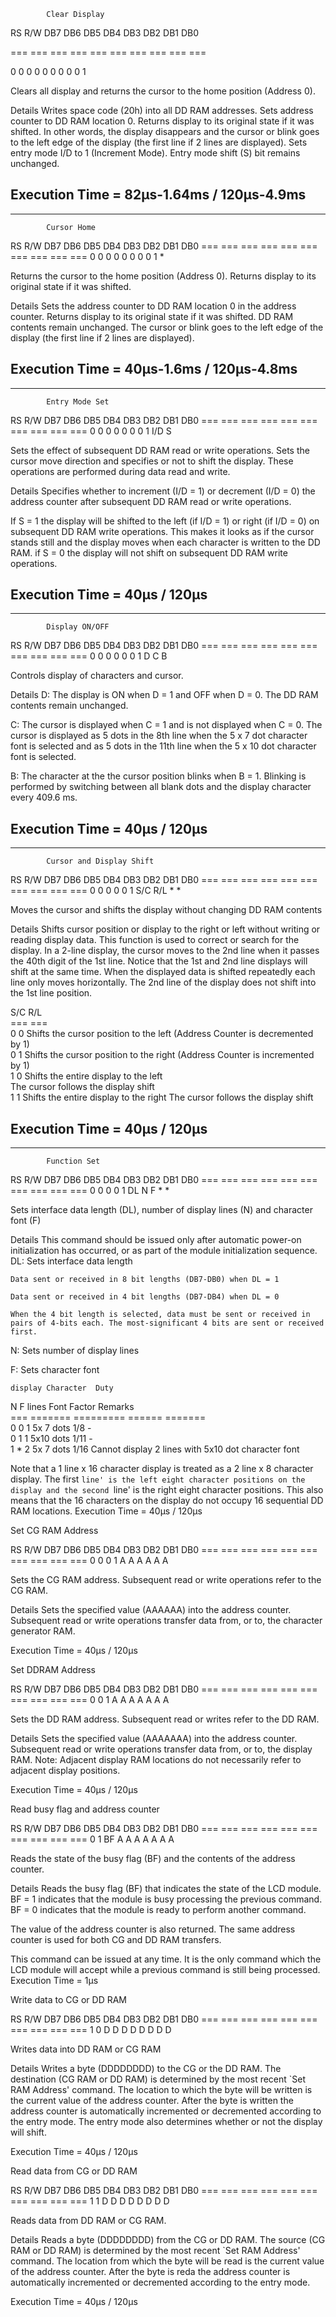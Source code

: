             Clear Display
RS  R/W DB7 DB6 DB5 DB4 DB3 DB2 DB1 DB0

=== === === === === === === === === ===

0   0   0   0   0   0   0   0   0   1 

Clears all display and returns the cursor to the home position (Address 0).

Details
Writes space code (20h) into all DD RAM addresses. Sets address counter to DD RAM location 0. Returns display to its original state if it was shifted. In other words, the display disappears and the cursor or blink goes to the left edge of the display (the first line if 2 lines are displayed). Sets entry mode I/D to 1 (Increment Mode). Entry mode shift (S) bit remains unchanged.

Execution Time = 82µs-1.64ms / 120µs-4.9ms
--------------------------------------------------------------------------------------------------------------------------------
--------------------------------------------------------------------------------------------------------------------------------
            Cursor Home
RS  R/W DB7 DB6 DB5 DB4 DB3 DB2 DB1 DB0
=== === === === === === === === === ===
 0   0   0   0   0   0   0   0   1   * 

Returns the cursor to the home position (Address 0). Returns display to its original state if it was shifted.

Details
Sets the address counter to DD RAM location 0 in the address counter. Returns display to its original state if it was shifted. DD RAM contents remain unchanged. The cursor or blink goes to the left edge of the display (the first line if 2 lines are displayed).

Execution Time = 40µs-1.6ms / 120µs-4.8ms
--------------------------------------------------------------------------------------------------------------------------------
--------------------------------------------------------------------------------------------------------------------------------
            Entry Mode Set
RS  R/W DB7 DB6 DB5 DB4 DB3 DB2 DB1 DB0
=== === === === === === === === === ===
 0   0   0   0   0   0   0   1  I/D  S 

Sets the effect of subsequent DD RAM read or write operations. Sets the cursor move direction and specifies or not to shift the display. These operations are performed during data read and write.

Details
Specifies whether to increment (I/D = 1) or decrement (I/D = 0) the address counter after subsequent DD RAM read or write operations.

If S = 1 the display will be shifted to the left (if I/D = 1) or right (if I/D = 0) on subsequent DD RAM write operations. This makes it looks as if the cursor stands still and the display moves when each character is written to the DD RAM. if S = 0 the display will not shift on subsequent DD RAM write operations.

Execution Time = 40µs / 120µs
--------------------------------------------------------------------------------------------------------------------------------
--------------------------------------------------------------------------------------------------------------------------------
            Display ON/OFF
RS  R/W DB7 DB6 DB5 DB4 DB3 DB2 DB1 DB0
=== === === === === === === === === ===
 0   0   0   0   0   0   1   D   C   B 

Controls display of characters and cursor.

Details
D: The display is ON when D = 1 and OFF when D = 0. The DD RAM contents remain unchanged.

C: The cursor is displayed when C = 1 and is not displayed when C = 0.
The cursor is displayed as 5 dots in the 8th line when the 5 x 7 dot character font is selected and as 5 dots in the 11th line when the 5 x 10 dot character font is selected.

B: The character at the the cursor position blinks when B = 1.
Blinking is performed by switching between all blank dots and the display character every 409.6 ms.

Execution Time = 40µs / 120µs
--------------------------------------------------------------------------------------------------------------------------------
--------------------------------------------------------------------------------------------------------------------------------
            Cursor and Display Shift
RS  R/W DB7 DB6 DB5 DB4 DB3 DB2 DB1 DB0
=== === === === === === === === === ===
 0   0   0   0   0   1  S/C R/L  *   * 

Moves the cursor and shifts the display without changing DD RAM contents

Details
Shifts cursor position or display to the right or left without writing or reading display data. This function is used to correct or search for the display. In a 2-line display, the cursor moves to the 2nd line when it passes the 40th digit of the 1st line. Notice that the 1st and 2nd line displays will shift at the same time. When the displayed data is shifted repeatedly each line only moves horizontally. The 2nd line of the display does not shift into the 1st line position.

S/C R/L                                          
=== ===                                          
 0   0   Shifts the cursor position to the left 
         (Address Counter is decremented by 1)   
 0   1   Shifts the cursor position to the right
         (Address Counter is incremented by 1)  
 1   0   Shifts the entire display to the left  
         The cursor follows the display shift   
 1   1   Shifts the entire display to the right 
         The cursor follows the display shift   

Execution Time = 40µs / 120µs
--------------------------------------------------------------------------------------------------------------------------------
--------------------------------------------------------------------------------------------------------------------------------
            Function Set
RS  R/W DB7 DB6 DB5 DB4 DB3 DB2 DB1 DB0
=== === === === === === === === === ===
 0   0   0   0   1   DL  N   F   *   * 

Sets interface data length (DL), number of display lines (N) and character font (F)

Details
This command should be issued only after automatic power-on initialization has occurred, or as part of the module initialization sequence.
DL: Sets interface data length

    Data sent or received in 8 bit lengths (DB7-DB0) when DL = 1

    Data sent or received in 4 bit lengths (DB7-DB4) when DL = 0

    When the 4 bit length is selected, data must be sent or received in pairs of 4-bits each. The most-significant 4 bits are sent or received first. 

N: Sets number of display lines

F: Sets character font

    display Character  Duty                             
N F  lines    Font    Factor Remarks                    
=== ======= ========= ====== =======                    
0 0    1    5x 7 dots  1/8    -                         
0 1    1    5x10 dots  1/11   -                         
1 *    2    5x 7 dots  1/16  Cannot display 2 lines with
                             5x10 dot character font    

Note that a 1 line x 16 character display is treated as a 2 line x 8 character display. The first `line' is the left eight character positions on the display and the second `line' is the right eight character positions. This also means that the 16 characters on the display do not occupy 16 sequential DD RAM locations.
Execution Time = 40µs / 120µs

Set CG RAM Address

RS  R/W DB7 DB6 DB5 DB4 DB3 DB2 DB1 DB0
=== === === === === === === === === ===
 0   0   0   1   A   A   A   A   A   A 

Sets the CG RAM address. Subsequent read or write operations refer to the CG RAM.

Details
Sets the specified value (AAAAAA) into the address counter. Subsequent read or write operations transfer data from, or to, the character generator RAM.

Execution Time = 40µs / 120µs

Set DDRAM Address

RS  R/W DB7 DB6 DB5 DB4 DB3 DB2 DB1 DB0
=== === === === === === === === === ===
 0   0   1   A   A   A   A   A   A   A 

Sets the DD RAM address. Subsequent read or writes refer to the DD RAM.

Details
Sets the specified value (AAAAAAA) into the address counter. Subsequent read or write operations transfer data from, or to, the display RAM. Note: Adjacent display RAM locations do not necessarily refer to adjacent display positions.

Execution Time = 40µs / 120µs

Read busy flag and address counter

RS  R/W DB7 DB6 DB5 DB4 DB3 DB2 DB1 DB0
=== === === === === === === === === ===
 0   1   BF  A   A   A   A   A   A   A 

Reads the state of the busy flag (BF) and the contents of the address counter.

Details
Reads the busy flag (BF) that indicates the state of the LCD module. BF = 1 indicates that the module is busy processing the previous command. BF = 0 indicates that the module is ready to perform another command.

The value of the address counter is also returned. The same address counter is used for both CG and DD RAM transfers.

This command can be issued at any time. It is the only command which the LCD module will accept while a previous command is still being processed.
Execution Time = 1µs

Write data to CG or DD RAM

RS  R/W DB7 DB6 DB5 DB4 DB3 DB2 DB1 DB0
=== === === === === === === === === ===
 1   0   D   D   D   D   D   D   D   D 

Writes data into DD RAM or CG RAM

Details
Writes a byte (DDDDDDDD) to the CG or the DD RAM. The destination (CG RAM or DD RAM) is determined by the most recent `Set RAM Address' command. The location to which the byte will be written is the current value of the address counter. After the byte is written the address counter is automatically incremented or decremented according to the entry mode. The entry mode also determines whether or not the display will shift.

Execution Time = 40µs / 120µs

Read data from CG or DD RAM

RS  R/W DB7 DB6 DB5 DB4 DB3 DB2 DB1 DB0
=== === === === === === === === === ===
 1   1   D   D   D   D   D   D   D   D 

Reads data from DD RAM or CG RAM.

Details
Reads a byte (DDDDDDDD) from the CG or DD RAM. The source (CG RAM or DD RAM) is determined by the most recent `Set RAM Address' command. The location from which the byte will be read is the current value of the address counter. After the byte is reda the address counter is automatically incremented or decremented according to the entry mode.

Execution Time = 40µs / 120µs 
